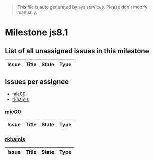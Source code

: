 > This file is auto generated by `ays` services. Please don't modify manually.

# Milestone js8.1

## List of all unassigned issues in this milestone

|Issue|Title|State|Type|
|-----|-----|-----|---|


## Issues per assignee
- [mie00](#mie00)
- [rkhamis](#rkhamis)



### [mie00](https://github.com/mie00)

|Issue|Title|State|Type|
|-----|-----|-----|----|


### [rkhamis](https://github.com/rkhamis)

|Issue|Title|State|Type|
|-----|-----|-----|----|

